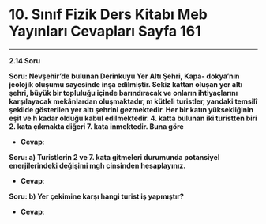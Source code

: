 # 10. Sınıf Fizik Ders Kitabı Meb Yayınları Cevapları Sayfa 161

---

**2.14 Soru**

**Soru: Nevşehir’de bulunan Derinkuyu Yer Altı Şehri, Kapa- dokya’nın jeolojik oluşumu sayesinde inşa edilmiştir. Sekiz kattan oluşan yer altı şehri, büyük bir topluluğu içinde barındıracak ve onların ihtiyaçlarını karşılayacak mekânlardan oluşmaktadır, m kütleli turistler, yandaki temsilî şekilde gösterilen yer altı şehrini gezmektedir. Her bir katın yüksekliğinin eşit ve h kadar olduğu kabul edilmektedir. 4. katta bulunan iki turistten biri 2. kata çıkmakta diğeri 7. kata inmektedir. Buna göre**

-   **Cevap**:

**Soru: a) Turistlerin 2 ve 7. kata gitmeleri durumunda potansiyel enerjilerindeki değişimi mgh cinsinden hesaplayınız.**

-   **Cevap**:

**Soru: b) Yer çekimine karşı hangi turist iş yapmıştır?**

-   **Cevap**: